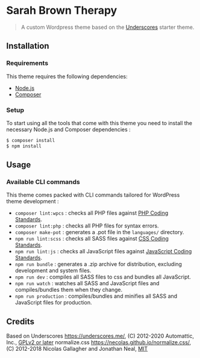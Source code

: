 Sarah Brown Therapy 
===

> A custom Wordpress theme based on the [Underscores](https://underscores.me/) starter theme. 

Installation
---------------

### Requirements

This theme requires the following dependencies:

- [Node.js](https://nodejs.org/)
- [Composer](https://getcomposer.org/)

### Setup

To start using all the tools that come with this theme you need to install the necessary Node.js and Composer dependencies :

```sh
$ composer install
$ npm install
```

Usage
---------------

### Available CLI commands

This theme comes packed with CLI commands tailored for WordPress theme development :

- `composer lint:wpcs` : checks all PHP files against [PHP Coding Standards](https://developer.wordpress.org/coding-standards/wordpress-coding-standards/php/).
- `composer lint:php` : checks all PHP files for syntax errors.
- `composer make-pot` : generates a .pot file in the `languages/` directory.
- `npm run lint:scss` : checks all SASS files against [CSS Coding Standards](https://developer.wordpress.org/coding-standards/wordpress-coding-standards/css/).
- `npm run lint:js` : checks all JavaScript files against [JavaScript Coding Standards](https://developer.wordpress.org/coding-standards/wordpress-coding-standards/javascript/).
- `npm run bundle` : generates a .zip archive for distribution, excluding development and system files.
- `npm run dev` : compiles all SASS files to css and bundles all JavaScript.
- `npm run watch` : watches all SASS and JavaScript files and compiles/bundles them when they change.
- `npm run production` : compiles/bundles and minifies all SASS and JavaScript files for production.

Credits
---------------

Based on Underscores https://underscores.me/, (C) 2012-2020 Automattic, Inc., [GPLv2 or later](https://www.gnu.org/licenses/gpl-2.0.html)
normalize.css https://necolas.github.io/normalize.css/, (C) 2012-2018 Nicolas Gallagher and Jonathan Neal, [MIT](https://opensource.org/licenses/MIT)